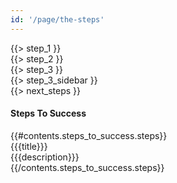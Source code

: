 ```yaml
---
id: '/page/the-steps'
---
```


<div class="block step-1"><div class="block-inner row">
    <div class="block-image col-md-4"></div>
    <div class="block-text col-md-8">{{> step_1 }}</div>
</div></div>

<div class="block step-2"><div class="block-inner row">
    <div class="block-image col-md-4"></div>
    <div class="block-text col-md-8">{{> step_2 }}</div>
</div></div>

<div class="block step-3"><div class="block-inner row">
    <div class="col-md-8">{{> step_3 }}</div>
    <div class="col-md-4 sidebar">{{> step_3_sidebar }}</div>
</div></div>

<div class="block next-steps"><div class="block-inner row">
    <div class="main col-md-8 col-md-push-4">
        {{> next_steps }}
    </div>
    <div class="steps-to-success">
        <h4>Steps To Success</h4>
        {{#contents.steps_to_success.steps}}
            <div class="row">
                <div class="col-md-4 step-title">
                    <span class="title">{{{title}}}</span>
                    <span class="arrow"></span>
                </div>
                <div class="col-md-8 step-description">{{{description}}}</div>
            </div>
        {{/contents.steps_to_success.steps}}
    </div>
</div></div>

